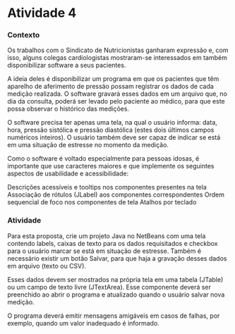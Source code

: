 # Atividade 4
 
### Contexto
Os trabalhos com o Sindicato de Nutricionistas ganharam expressão e, com isso, alguns colegas cardiologistas mostraram-se interessados em também disponibilizar
software a seus pacientes.
 
A ideia deles é disponibilizar um programa em que os pacientes que têm aparelho de aferimento de pressão possam registrar os dados de cada medição realizada.
O software gravará esses dados em um arquivo que, no dia da consulta, poderá ser levado pelo paciente ao médico, para que este possa observar o histórico das medições.
 
O software precisa ter apenas uma tela, na qual o usuário informa: data, hora, pressão sistólica e pressão diastólica (estes dois últimos campos numéricos inteiros).
O usuário também deve ser capaz de indicar se está em uma situação de estresse no momento da medição.
 
Como o software é voltado especialmente para pessoas idosas, é importante que use caracteres maiores e que implemente os seguintes
aspectos de usabilidade e acessibilidade:
 
Descrições acessíveis e tooltips nos componentes presentes na tela
Associação de rótulos (JLabel) aos componentes correspondentes
Ordem sequencial de foco nos componentes de tela
Atalhos por teclado
 
### Atividade
Para esta proposta, crie um projeto Java no NetBeans com uma tela contendo labels, caixas de texto para os dados requisitados e checkbox para o usuário marcar se está em situação de estresse. Também é necessário existir um botão Salvar, para que haja a gravação desses dados em arquivo (texto ou CSV).
 
Esses dados devem ser mostrados na própria tela em uma tabela (JTable) ou um campo de texto livre (JTextArea). Esse componente deverá ser preenchido ao abrir o programa e atualizado quando o usuário salvar nova medição.
 
O programa deverá emitir mensagens amigáveis em casos de falhas, por exemplo, quando um valor inadequado é informado.
